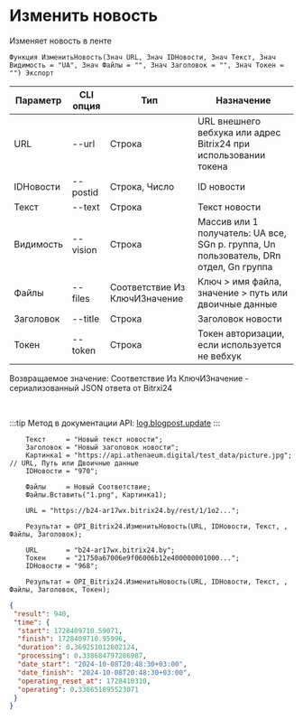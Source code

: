 ﻿---
sidebar_position: 2
---

# Изменить новость
 Изменяет новость в ленте



`Функция ИзменитьНовость(Знач URL, Знач IDНовости, Знач Текст, Знач Видимость = "UA", Знач Файлы = "", Знач Заголовок = "", Знач Токен = "") Экспорт`

  | Параметр | CLI опция | Тип | Назначение |
  |-|-|-|-|
  | URL | --url | Строка | URL внешнего вебхука или адрес Bitrix24 при использовании токена |
  | IDНовости | --postid | Строка, Число | ID новости |
  | Текст | --text | Строка | Текст новости |
  | Видимость | --vision | Строка | Массив или 1 получатель: UA все, SGn р. группа, Un пользователь, DRn отдел, Gn группа |
  | Файлы | --files | Соответствие Из КлючИЗначение | Ключ > имя файла, значение > путь или двоичные данные |
  | Заголовок | --title | Строка | Заголовок новости |
  | Токен | --token | Строка | Токен авторизации, если используется не вебхук |

  
  Возвращаемое значение:   Соответствие Из КлючИЗначение - сериализованный JSON ответа от Bitrxi24

<br/>

:::tip
Метод в документации API: [log.blogpost.update](https://dev.1c-bitrix.ru/rest_help/log/log_blogpost_update.php)
:::
<br/>


```bsl title="Пример кода"
    Текст     = "Новый текст новости";
    Заголовок = "Новый заголовок новости";
    Картинка1 = "https://api.athenaeum.digital/test_data/picture.jpg"; // URL, Путь или Двоичные данные
    IDНовости = "970";

    Файлы     = Новый Соответствие;
    Файлы.Вставить("1.png", Картинка1);

    URL = "https://b24-ar17wx.bitrix24.by/rest/1/1o2...";

    Результат = OPI_Bitrix24.ИзменитьНовость(URL, IDНовости, Текст, , Файлы, Заголовок);

    URL       = "b24-ar17wx.bitrix24.by";
    Токен     = "21750a67006e9f06006b12e400000001000...";
    IDНовости = "968";

    Результат = OPI_Bitrix24.ИзменитьНовость(URL, IDНовости, Текст, , Файлы, Заголовок, Токен);
```
    



```json title="Результат"
{
 "result": 940,
 "time": {
  "start": 1728409710.59071,
  "finish": 1728409710.95996,
  "duration": 0.369251012802124,
  "processing": 0.338684797286987,
  "date_start": "2024-10-08T20:48:30+03:00",
  "date_finish": "2024-10-08T20:48:30+03:00",
  "operating_reset_at": 1728410310,
  "operating": 0.338651895523071
 }
}
```

